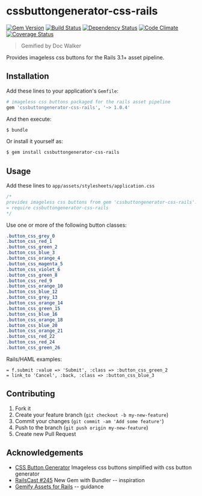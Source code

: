 # cssbuttongenerator-css-rails
[![Gem Version](https://badge.fury.io/rb/cssbuttongenerator-css-rails.png)](http://badge.fury.io/rb/cssbuttongenerator-css-rails)
[![Build Status](https://travis-ci.org/jhx/gem-cssbuttongenerator-css-rails.png?branch=master)](https://travis-ci.org/jhx/gem-cssbuttongenerator-css-rails)
[![Dependency Status](https://gemnasium.com/jhx/gem-cssbuttongenerator-css-rails.png)](https://gemnasium.com/jhx/gem-cssbuttongenerator-css-rails)
[![Code Climate](https://codeclimate.com/github/jhx/gem-cssbuttongenerator-css-rails.png)](https://codeclimate.com/github/jhx/gem-cssbuttongenerator-css-rails)
[![Coverage Status](https://coveralls.io/repos/jhx/gem-cssbuttongenerator-css-rails/badge.png)](https://coveralls.io/r/jhx/gem-cssbuttongenerator-css-rails)

> Gemified by Doc Walker

Provides imageless css buttons for the Rails 3.1+ asset pipeline.

## Installation

Add these lines to your application's `Gemfile`:

```rb
# imageless css buttons packaged for the rails asset pipeline
gem 'cssbuttongenerator-css-rails', '~> 1.0.4'
```

And then execute:

```sh
$ bundle
```

Or install it yourself as:

```sh
$ gem install cssbuttongenerator-css-rails
```

## Usage

Add these lines to `app/assets/stylesheets/application.css`

```css
/*
provides imageless css buttons from gem 'cssbuttongenerator-css-rails':
= require cssbuttongenerator-css-rails
*/
```

Use one or more of the following button classes:

```css
.button_css_grey_0
.button_css_red_1
.button_css_green_2
.button_css_blue_3
.button_css_orange_4
.button_css_magenta_5
.button_css_violet_6
.button_css_green_8
.button_css_red_9
.button_css_orange_10
.button_css_blue_12
.button_css_grey_13
.button_css_orange_14
.button_css_green_15
.button_css_blue_16
.button_css_orange_18
.button_css_blue_20
.button_css_orange_21
.button_css_red_22
.button_css_red_24
.button_css_green_26
```

Rails/HAML examples:

```haml
= f.submit :value => 'Submit', :class => :button_css_green_2
= link_to 'Cancel', :back, :class => :button_css_blue_3
```

## Contributing

1. Fork it
2. Create your feature branch (`git checkout -b my-new-feature`)
3. Commit your changes (`git commit -am 'Add some feature'`)
4. Push to the branch (`git push origin my-new-feature`)
5. Create new Pull Request

## Acknowledgements

- [CSS Button Generator](http://www.cssbuttongenerator.com) Imageless css buttons simplified with css button generator
- [RailsCast #245](http://railscasts.com/episodes/245-new-gem-with-bundler) New Gem with Bundler -- inspiration
- [Gemify Assets for Rails](http://prioritized.net/blog/gemify-assets-for-rails/) -- guidance
